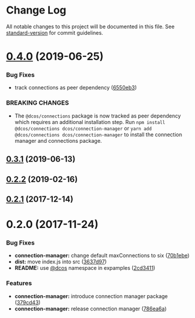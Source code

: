 # Change Log

All notable changes to this project will be documented in this file. See [standard-version](https://github.com/conventional-changelog/standard-version) for commit guidelines.

<a name="0.4.0"></a>
# [0.4.0](https://github.com/dcos-labs/connection-manager/compare/v0.3.1...v0.4.0) (2019-06-25)


### Bug Fixes

* track connections as peer dependency ([6550eb3](https://github.com/dcos-labs/connection-manager/commit/6550eb3))


### BREAKING CHANGES

* The  `@dcos/connections` package is now tracked as peer dependency which requires an additional installation step. Run `npm install @dcos/connections dcos/connection-manager` or `yarn add @dcos/connections dcos/connection-manager` to install the connection manager and connections package.



<a name="0.3.1"></a>
## [0.3.1](https://github.com/dcos-labs/connection-manager/compare/v0.3.0...v0.3.1) (2019-06-13)



<a name="0.2.2"></a>
## [0.2.2](https://github.com/dcos-labs/connection-manager/compare/v0.2.1...v0.2.2) (2019-02-16)



<a name="0.2.1"></a>
## [0.2.1](https://github.com/dcos-labs/connection-manager/compare/v0.2.0...v0.2.1) (2017-12-14)



<a name="0.2.0"></a>
# 0.2.0 (2017-11-24)


### Bug Fixes

* **connection-manager:** change default maxConnections to six ([70b1ebe](https://github.com/dcos-labs/connection-manager/commit/70b1ebe))
* **dist:** move index.js into src ([3637d97](https://github.com/dcos-labs/connection-manager/commit/3637d97))
* **README:** use [@dcos](https://github.com/dcos) namespace in expamples ([2cd3411](https://github.com/dcos-labs/connection-manager/commit/2cd3411))


### Features

* **connection-manager:** introduce connection manager package ([379cd43](https://github.com/dcos-labs/connection-manager/commit/379cd43))
* **connection-manager:** release connection manager ([786ea6a](https://github.com/dcos-labs/connection-manager/commit/786ea6a))
